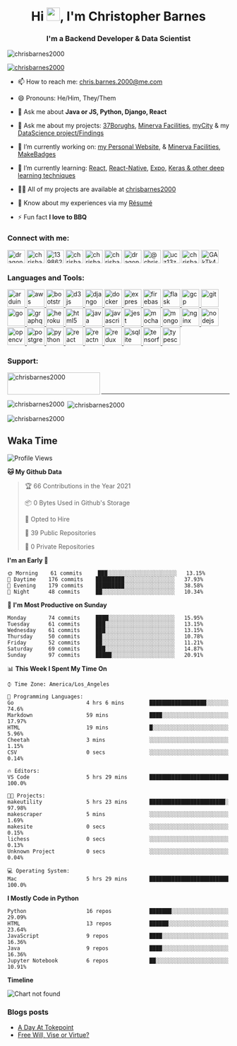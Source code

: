<h1 align="center">Hi <img src="https://raw.githubusercontent.com/sidbelbase/sidbelbase/master/wave.gif" width="30px">, I'm Christopher Barnes</h1>
<h3 align="center">I'm a Backend Developer & Data Scientist</h3>

<p align="left"> <img src="https://komarev.com/ghpvc/?username=chrisbarnes2000&label=Profile%20views&color=0e75b6&style=flat" alt="chrisbarnes2000" /> </p>

<p align="left"> <a href="https://github.com/ryo-ma/github-profile-trophy"><img src="https://github-profile-trophy.vercel.app/?username=chrisbarnes2000" alt="chrisbarnes2000" /></a> </p>

- 📫 How to reach me: chris.barnes.2000@me.com

- 😄 Pronouns: He/Him, They/Them

- 💬 Ask me about **Java or JS, Python, Django, React**

- 💬 Ask me about my projects:
  [37Borughs](https://github.com/alannanoguchi/37_Boroughs),
  [Minerva Facilities](https://github.com/ChrisBarnes7404/React-WebBased-MVP),
  [myCity](https://github.com/ChrisBarnes7404/myCity) & my
  [DataScience project/Findings](https://github.com/ChrisBarnes7404?tab=repositories&q=DS)

- 🔭 I’m currently working on:
  [my Personal Website](https://chrisbarnes.news), &
  [Minerva Facilities](https://minervafacilities.com/#/),
  [MakeBadges](https://maker-a-team.github.io/make-badges/#/)

- 🌱 I’m currently learning:
  [React](https://reactjs.org/),
  [React-Native](https://reactnative.dev/),
  [Expo](https://expo.io/),
  [Keras & other deep learning techniques](https://github.com/Make-School-Courses/DS-2.2-Deep-Learning)

- 👨‍💻 All of my projects are available at [chrisbarnes2000](chrisbarnes2000)

- 📄 Know about my experiences via my [Résumé](https://cdn.filestackcontent.com/kCODqJQDmmDie3pOLOMw)

- ⚡ Fun fact **I love to BBQ**

<h3 align="left">Connect with me:</h3>
<p align="left">
<a href="https://twitter.com/dragon_dominant" target="blank"><img align="center" src="https://cdn.jsdelivr.net/npm/simple-icons@3.0.1/icons/twitter.svg" alt="dragon_dominant" height="30" width="40" /></a>
<a href="https://linkedin.com/in/chrisbarnes2000" target="blank"><img align="center" src="https://cdn.jsdelivr.net/npm/simple-icons@3.0.1/icons/linkedin.svg" alt="chrisbarnes2000" height="30" width="40" /></a>
<a href="https://stackoverflow.com/users/13986242" target="blank"><img align="center" src="https://cdn.jsdelivr.net/npm/simple-icons@3.0.1/icons/stackoverflow.svg" alt="13986242" height="30" width="40" /></a>
<a href="https://codesandbox.com/chrisbarnes2000" target="blank"><img align="center" src="https://cdn.jsdelivr.net/npm/simple-icons@3.0.1/icons/codesandbox.svg" alt="chrisbarnes2000" height="30" width="40" /></a>
<a href="https://kaggle.com/chrisbarnes2000" target="blank"><img align="center" src="https://cdn.jsdelivr.net/npm/simple-icons@3.0.1/icons/kaggle.svg" alt="chrisbarnes2000" height="30" width="40" /></a>
<a href="https://fb.com/chrisbarnes2000" target="blank"><img align="center" src="https://cdn.jsdelivr.net/npm/simple-icons@3.0.1/icons/facebook.svg" alt="chrisbarnes2000" height="30" width="40" /></a>
<a href="https://instagram.com/dragon_dominant" target="blank"><img align="center" src="https://cdn.jsdelivr.net/npm/simple-icons@3.0.1/icons/instagram.svg" alt="dragon_dominant" height="30" width="40" /></a>
<a href="https://medium.com/@chrisbarnes2000" target="blank"><img align="center" src="https://cdn.jsdelivr.net/npm/simple-icons@3.0.1/icons/medium.svg" alt="@chrisbarnes2000" height="30" width="40" /></a>
<a href="https://www.youtube.com/c/ucz13zqecjfltkbweft9qiig" target="blank"><img align="center" src="https://cdn.jsdelivr.net/npm/simple-icons@3.0.1/icons/youtube.svg" alt="ucz13zqecjfltkbweft9qiig" height="30" width="40" /></a>
<a href="https://www.leetcode.com/chrisbarnes2000" target="blank"><img align="center" src="https://cdn.jsdelivr.net/npm/simple-icons@3.0.1/icons/leetcode.svg" alt="chrisbarnes2000" height="30" width="40" /></a>
<a href="https://discord.gg/GAkTk4M" target="blank"><img align="center" src="https://cdn.jsdelivr.net/npm/simple-icons@3.0.1/icons/discord.svg" alt="GAkTk4M" height="30" width="40" /></a>
</p>

<h3 align="left">Languages and Tools:</h3>
<p align="left"> <a href="https://www.arduino.cc/" target="_blank"> <img src="https://cdn.worldvectorlogo.com/logos/arduino-1.svg" alt="arduino" width="40" height="40"/> </a> <a href="https://aws.amazon.com" target="_blank"> <img src="https://devicons.github.io/devicon/devicon.git/icons/amazonwebservices/amazonwebservices-original-wordmark.svg" alt="aws" width="40" height="40"/> </a> <a href="https://getbootstrap.com" target="_blank"> <img src="https://devicons.github.io/devicon/devicon.git/icons/bootstrap/bootstrap-plain.svg" alt="bootstrap" width="40" height="40"/> </a> <a href="https://d3js.org/" target="_blank"> <img src="https://devicons.github.io/devicon/devicon.git/icons/d3js/d3js-original.svg" alt="d3js" width="40" height="40"/> </a> <a href="https://www.djangoproject.com/" target="_blank"> <img src="https://devicons.github.io/devicon/devicon.git/icons/django/django-original.svg" alt="django" width="40" height="40"/> </a> <a href="https://www.docker.com/" target="_blank"> <img src="https://devicons.github.io/devicon/devicon.git/icons/docker/docker-original-wordmark.svg" alt="docker" width="40" height="40"/> </a> <a href="https://expressjs.com" target="_blank"> <img src="https://devicons.github.io/devicon/devicon.git/icons/express/express-original-wordmark.svg" alt="express" width="40" height="40"/> </a> <a href="https://firebase.google.com/" target="_blank"> <img src="https://www.vectorlogo.zone/logos/firebase/firebase-icon.svg" alt="firebase" width="40" height="40"/> </a> <a href="https://flask.palletsprojects.com/" target="_blank"> <img src="https://www.vectorlogo.zone/logos/pocoo_flask/pocoo_flask-icon.svg" alt="flask" width="40" height="40"/> </a> <a href="https://cloud.google.com" target="_blank"> <img src="https://www.vectorlogo.zone/logos/google_cloud/google_cloud-icon.svg" alt="gcp" width="40" height="40"/> </a> <a href="https://git-scm.com/" target="_blank"> <img src="https://www.vectorlogo.zone/logos/git-scm/git-scm-icon.svg" alt="git" width="40" height="40"/> </a> <a href="https://golang.org" target="_blank"> <img src="https://devicons.github.io/devicon/devicon.git/icons/go/go-original.svg" alt="go" width="40" height="40"/> </a> <a href="https://graphql.org" target="_blank"> <img src="https://www.vectorlogo.zone/logos/graphql/graphql-icon.svg" alt="graphql" width="40" height="40"/> </a> <a href="https://heroku.com" target="_blank"> <img src="https://www.vectorlogo.zone/logos/heroku/heroku-icon.svg" alt="heroku" width="40" height="40"/> </a> <a href="https://www.w3.org/html/" target="_blank"> <img src="https://devicons.github.io/devicon/devicon.git/icons/html5/html5-original-wordmark.svg" alt="html5" width="40" height="40"/> </a> <a href="https://www.java.com" target="_blank"> <img src="https://devicons.github.io/devicon/devicon.git/icons/java/java-original-wordmark.svg" alt="java" width="40" height="40"/> </a> <a href="https://developer.mozilla.org/en-US/docs/Web/JavaScript" target="_blank"> <img src="https://devicons.github.io/devicon/devicon.git/icons/javascript/javascript-original.svg" alt="javascript" width="40" height="40"/> </a> <a href="https://jestjs.io" target="_blank"> <img src="https://www.vectorlogo.zone/logos/jestjsio/jestjsio-icon.svg" alt="jest" width="40" height="40"/> </a> <a href="https://mochajs.org" target="_blank"> <img src="https://www.vectorlogo.zone/logos/mochajs/mochajs-icon.svg" alt="mocha" width="40" height="40"/> </a> <a href="https://www.mongodb.com/" target="_blank"> <img src="https://devicons.github.io/devicon/devicon.git/icons/mongodb/mongodb-original-wordmark.svg" alt="mongodb" width="40" height="40"/> </a> <a href="https://www.nginx.com" target="_blank"> <img src="https://devicons.github.io/devicon/devicon.git/icons/nginx/nginx-original.svg" alt="nginx" width="40" height="40"/> </a> <a href="https://nodejs.org" target="_blank"> <img src="https://devicons.github.io/devicon/devicon.git/icons/nodejs/nodejs-original-wordmark.svg" alt="nodejs" width="40" height="40"/> </a> <a href="https://opencv.org/" target="_blank"> <img src="https://www.vectorlogo.zone/logos/opencv/opencv-icon.svg" alt="opencv" width="40" height="40"/> </a> <a href="https://www.postgresql.org" target="_blank"> <img src="https://devicons.github.io/devicon/devicon.git/icons/postgresql/postgresql-original-wordmark.svg" alt="postgresql" width="40" height="40"/> </a> <a href="https://www.python.org" target="_blank"> <img src="https://devicons.github.io/devicon/devicon.git/icons/python/python-original.svg" alt="python" width="40" height="40"/> </a> <a href="https://reactjs.org/" target="_blank"> <img src="https://devicons.github.io/devicon/devicon.git/icons/react/react-original-wordmark.svg" alt="react" width="40" height="40"/> </a> <a href="https://reactnative.dev/" target="_blank"> <img src="https://reactnative.dev/img/header_logo.svg" alt="reactnative" width="40" height="40"/> </a> <a href="https://redux.js.org" target="_blank"> <img src="https://devicons.github.io/devicon/devicon.git/icons/redux/redux-original.svg" alt="redux" width="40" height="40"/> </a> <a href="https://www.sqlite.org/" target="_blank"> <img src="https://www.vectorlogo.zone/logos/sqlite/sqlite-icon.svg" alt="sqlite" width="40" height="40"/> </a> <a href="https://www.tensorflow.org" target="_blank"> <img src="https://www.vectorlogo.zone/logos/tensorflow/tensorflow-icon.svg" alt="tensorflow" width="40" height="40"/> </a> <a href="https://www.typescriptlang.org/" target="_blank"> <img src="https://devicons.github.io/devicon/devicon.git/icons/typescript/typescript-original.svg" alt="typescript" width="40" height="40"/> </a> </p>

<h3 align="left">Support:</h3>
<p><a href="https://www.buymeacoffee.com/chrisbarnes2000"> <img align="left" src="https://cdn.buymeacoffee.com/buttons/v2/default-yellow.png" height="50" width="210" alt="chrisbarnes2000" /></a></p><br><br>

---

<p><img align="left" src="https://github-readme-stats.vercel.app/api/top-langs?username=chrisbarnes2000&show_icons=true&locale=en&layout=compact" alt="chrisbarnes2000" /></p>

<p>&nbsp;<img align="center" src="https://github-readme-stats.vercel.app/api?username=chrisbarnes2000&show_icons=true&locale=en" alt="chrisbarnes2000" /></p>

<p><img align="center" src="https://github-readme-streak-stats.herokuapp.com/?user=chrisbarnes2000&" alt="chrisbarnes2000" /></p>

## Waka Time
<!--START_SECTION:waka-->
![Profile Views](http://img.shields.io/badge/Profile%20Views-3-blue)

**🐱 My Github Data** 

> 🏆 66 Contributions in the Year 2021
 > 
> 📦 0 Bytes Used in Github's Storage 
 > 
> 💼 Opted to Hire
 > 
> 📜 39 Public Repositories 
 > 
> 🔑 0 Private Repositories  
 > 
**I'm an Early 🐤** 

```text
🌞 Morning    61 commits     ███░░░░░░░░░░░░░░░░░░░░░░   13.15% 
🌆 Daytime    176 commits    █████████░░░░░░░░░░░░░░░░   37.93% 
🌃 Evening    179 commits    █████████░░░░░░░░░░░░░░░░   38.58% 
🌙 Night      48 commits     ██░░░░░░░░░░░░░░░░░░░░░░░   10.34%

```
📅 **I'm Most Productive on Sunday** 

```text
Monday       74 commits     ████░░░░░░░░░░░░░░░░░░░░░   15.95% 
Tuesday      61 commits     ███░░░░░░░░░░░░░░░░░░░░░░   13.15% 
Wednesday    61 commits     ███░░░░░░░░░░░░░░░░░░░░░░   13.15% 
Thursday     50 commits     ██░░░░░░░░░░░░░░░░░░░░░░░   10.78% 
Friday       52 commits     ██░░░░░░░░░░░░░░░░░░░░░░░   11.21% 
Saturday     69 commits     ███░░░░░░░░░░░░░░░░░░░░░░   14.87% 
Sunday       97 commits     █████░░░░░░░░░░░░░░░░░░░░   20.91%

```


📊 **This Week I Spent My Time On** 

```text
⌚︎ Time Zone: America/Los_Angeles

💬 Programming Languages: 
Go                       4 hrs 6 mins        ██████████████████░░░░░░░   74.6% 
Markdown                 59 mins             ████░░░░░░░░░░░░░░░░░░░░░   17.97% 
HTML                     19 mins             █░░░░░░░░░░░░░░░░░░░░░░░░   5.96% 
Cheetah                  3 mins              ░░░░░░░░░░░░░░░░░░░░░░░░░   1.15% 
CSV                      0 secs              ░░░░░░░░░░░░░░░░░░░░░░░░░   0.14%

🔥 Editors: 
VS Code                  5 hrs 29 mins       █████████████████████████   100.0%

🐱‍💻 Projects: 
makeutility              5 hrs 23 mins       ████████████████████████░   97.98% 
makescraper              5 mins              ░░░░░░░░░░░░░░░░░░░░░░░░░   1.69% 
makesite                 0 secs              ░░░░░░░░░░░░░░░░░░░░░░░░░   0.15% 
lichess                  0 secs              ░░░░░░░░░░░░░░░░░░░░░░░░░   0.13% 
Unknown Project          0 secs              ░░░░░░░░░░░░░░░░░░░░░░░░░   0.04%

💻 Operating System: 
Mac                      5 hrs 29 mins       █████████████████████████   100.0%

```

**I Mostly Code in Python** 

```text
Python                   16 repos            ███████░░░░░░░░░░░░░░░░░░   29.09% 
HTML                     13 repos            ██████░░░░░░░░░░░░░░░░░░░   23.64% 
JavaScript               9 repos             ████░░░░░░░░░░░░░░░░░░░░░   16.36% 
Java                     9 repos             ████░░░░░░░░░░░░░░░░░░░░░   16.36% 
Jupyter Notebook         6 repos             ██░░░░░░░░░░░░░░░░░░░░░░░   10.91%

```


**Timeline**

![Chart not found](https://raw.githubusercontent.com/chrisbarnes2000/chrisbarnes2000/master/charts/bar_graph.png) 


<!--END_SECTION:waka-->

### Blogs posts
<!-- BLOG-POST-LIST:START -->
- [A Day At Tokepoint](https://medium.com/@chrisbarnes2000/a-day-at-tokepoint-f8e7b2aec53d?source=rss-1448bbd2ea82------2)
- [Free Will, Vise or Virtue?](https://medium.com/@chrisbarnes2000/free-will-vise-or-virtue-ca3b54a37d9?source=rss-1448bbd2ea82------2)
<!-- BLOG-POST-LIST:END -->

<!-- ## StackOverflow Activity
<!-- STACKOVERFLOW:START -->

<!-- STACKOVERFLOW:END -->
